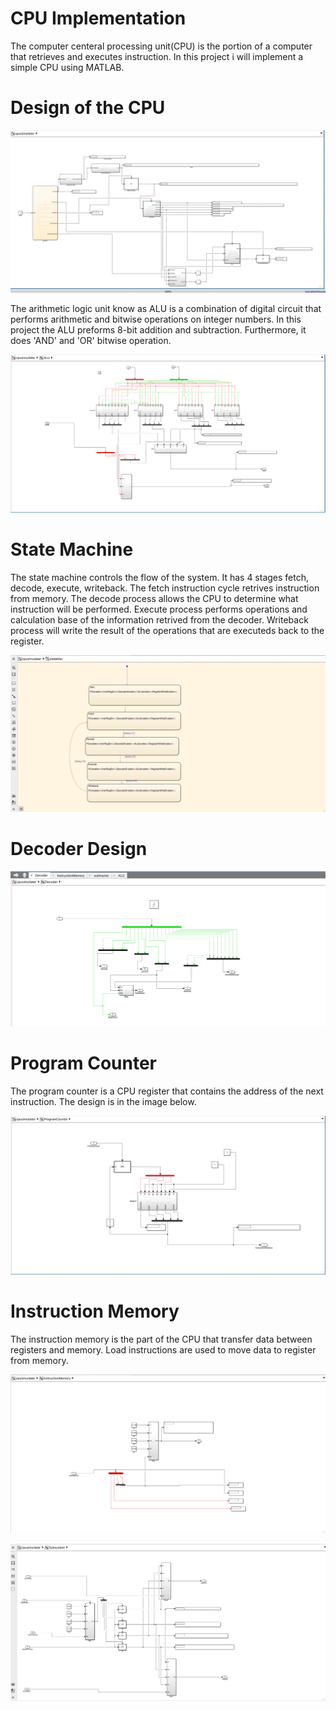 # CPU Implementation

The computer centeral processing unit(CPU) is the portion of a computer that retrieves and executes instruction. In this project i will implement a simple CPU using MATLAB. 

# Design of the CPU

![](CPU.png)

The arithmetic logic unit know as ALU is a combination of digital circuit that performs arithmetic and bitwise operations on integer numbers. In this project the ALU preforms 8-bit addition and subtraction. Furthermore, it does 'AND' and 'OR' bitwise operation.

![](ALU.png)

# State Machine


The state machine controls the flow of the system. It has 4 stages fetch, decode, execute, writeback. The fetch instruction cycle retrives instruction from memory. The decode process allows the CPU to determine what instruction will be performed. Execute process performs operations and calculation base of the information retrived from the decoder. Writeback process will write the result of the operations that are executeds back to the register. 

![](StateMachine.png)

# Decoder Design

![](Decoder.png)

# Program Counter

The program counter is a CPU register that contains the address of the next instruction. The design is in the image below. 

![](ProgramCounter.png)

# Instruction Memory

The instruction memory is the part of the CPU  that transfer data between registers and memory. Load instructions  are used to move data to register from memory.

![](InstructionMemory.png)


![](SubSystem.png)
